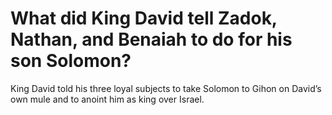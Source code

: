 # What did King David tell Zadok, Nathan, and Benaiah to do for his son Solomon?

King David told his three loyal subjects to take Solomon to Gihon on David’s own mule and to anoint him as king over Israel.
